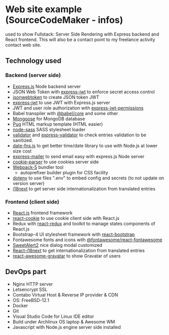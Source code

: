# Web site example (SourceCodeMaker - infos)

used to show Fullstack: Server Side Rendering with Express backend and React frontend.
This will also be a contact point to my freelance activity contact web site.

## Technology used

### Backend (server side)

* [Express.js](https://expressjs.com/) Node backend server
* JSON Web Token with [express-jwt](https://www.npmjs.com/package/express-jwt) to enforce secret access control
* [jsonwebtoken](https://www.npmjs.com/package/jsonwebtoken) to create JSON token JWT
* [express-jwt](https://www.npmjs.com/package/express-jwt) to use JWT with Express.js server
* JWT and user role authorization with [express-jwt-permissions](https://github.com/MichielDeMey/express-jwt-permissions)
* Babel transpiler with [@babel/core](https://github.com/babel/babel) and some other
* [Mongoose](https://mongoosejs.com/) for MongoDB database
* [Pug](https://pugjs.org/api/getting-started.html) HTML markup template (HTML easier)
* [node-sass](https://pugjs.org/api/getting-started.html) SASS stylesheet loader
* [validator](https://github.com/validatorjs/validator.js) and [express-validator](https://express-validator.github.io/docs/) to check entries validation to be sanitized.
* [date-fns.js](https://date-fns.org/) to get better time/date library to use with Node.js at lower size cost
* [express-mailer](https://www.npmjs.com/package/express-mailer) to send email easy with express.js Node server
* [cookie-parser](https://www.npmjs.com/package/cookie-parser) to use cookies server side
* [Webpack-5](https://v5.webpack.js.org/) bundler tool
  * autoprefixer builder plugin for CSS facility
* [dotenv](https://www.npmjs.com/package/dotenv) to use files ".env" to embed config and secrets (to not update on version server)
* [i18next](https://www.i18next.com/) to get server side internationalization from translated entries

### Frontend (client side)

* [React.js](https://reactjs.org/) frontend framework
* [react-cookie](https://www.npmjs.com/package/react-cookie) to use cookie client side with React.js
* Redux with [react-redux](https://github.com/reduxjs/react-redux) and toolkit to manage states components of React.js
* Bootstrap-4 UI stylesheet framework with [react-bootstrap](https://react-bootstrap.github.io/)
* Fontawesome fonts and icons with [@fontawesome/react-fontawesome](https://github.com/FortAwesome/react-fontawesome)
* [SweetAlert2](https://sweetalert2.github.io/) nice dialog modal customized
* [React-i18next](https://react.i18next.com/) to get internationalization from translated entries
* [react-awesome-gravatar](https://github.com/ignaciojcano/react-awesome-gravatar) to show Gravatar of users

## DevOps part

* Nginx HTTP server
* Letsencrypt SSL
* Contabo Virtual Host & Reverse IP provider & CDN
* OS: FreeBSD-12.1
* Docker
* Git
* Visual Studio Code for Linux IDE editor
* Build under Archlinux OS laptop & Awesome WM
* Javascript with Node.js engine server side installed
